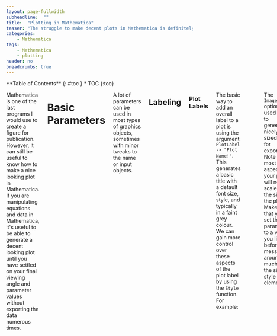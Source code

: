 ```yaml
---
layout: page-fullwidth
subheadline:  ""
title:  "Plotting in Mathematica"
teaser: "The struggle to make decent plots in Mathematica is definitely one of the main reasons to avoid the program. However, using the following tips will help you generate presentation worthy, if not paper worthy, figures in no time."
categories:
    - Mathematica
tags:
    - Mathematica
    - plotting
header: no
breadcrumbs: true
---
```

<div class="row">
<div class="medium-4 medium-push-8 columns" markdown="1">
<div class="panel radius" markdown="1">
**Table of Contents**
{: #toc }
*  TOC
{:toc}
</div>
</div><!-- /.medium-4.columns -->

<div class="medium-8 medium-pull-4 columns" markdown="1">

Mathematica is one of the last programs I would use to create a figure for publication. However, it can still be useful to know how to make a nice looking plot in Mathematica. If you are manipulating equations and data in Mathematica, it's useful to be able to generate a decent looking plot until you have settled on your final viewing angle and parameter values without exporting the data numerous times.

# Basic Parameters

A lot of parameters can be used in most types of graphics objects, sometimes with minor tweaks to the name or input objects. 

## Labeling

### Plot Labels

The basic way to add an overall label to a plot is using the argument `PlotLabel -> "Plot Name!"`. This generates a basic title with a default font size, style, and typically in a faint grey colour. We can gain more control over these aspects of the plot label by using the `Style` function. For example:

```
x = Range[1,100];
y = RandomReal[{0,1},100]; (* Generate 100 random real numbers between 0 and 1 *)
data = Transpose[{x,y}]; (* Create an (x,y) list of points for plotting *)
```
<table width="100%" style="table-layout: fixed; border: 1px $border-color;">
 <tr>
    <td><code>ListPlot[data, PlotLabel -> "Random Points", ImageSize -> Large]</code></td>
    <td><code>ListPlot[data, PlotLabel -> Style["Random Points", Pink, 20, FontFamily -> "Academy Engraved LET"], ImageSize -> Large]</code></td>
 </tr>
 <tr>
 <td>
  <img src="/Manuals/assets/images/Mathematica/plotLabel_example.png"
       alt="no style in label"
       width="100%">
</td>
 <td><img src="/Manuals/assets/images/Mathematica/plotLabel_wStyle_example.png"
       alt="using style with label"
       width="100%"></td>
</tr>
</table>

The `ImageSize` option is used here to generate nicely sized plots for exporting. Note that most style aspects of your plot will not scale with the size of the plot. Make sure that you set this parameters to a value you like before messing around too much with the size of style elements.

### Axes Labels

`AxesLabel` is the basic way to label the axes of your plot. Like `PlotLabel` you can pass a simple set of strings, i.e. `AxesLabel -> {"x","y"}`, or enhance the style using the `Style` function as in the below example. `FrameLabel` is a more complex option to generate axes labels, but also offers more fine tuning and better placement. To use `FrameLabel` we also need to supply the `Frame` argument. `Frame` takes as its input a Boolean or set of Booleans that decides wether or not a frame is drawn on the graphics object. `True` draws an edge on every side of the graphics object. Or you can give a nested list with the arguments in the order of `{left, right}` and then `{bottom,top}`. `FrameLabel` takes it's input in the same format and order, replacing the Booleans with a `Style` function or string or the parameter `None` to leave the edge unlabeled. By default, the left and right labels are rotated by 90 degrees, which I have undone with the `Rotate` function in the below example.

{% raw %}
<table width="100%" style="table-layout: fixed; border: 1px $border-color;">
 <tr>
    <td><code>ListPlot[data, AxesLabel -> {Style["x", 20, Red, FontFamily -> "Helvetica"], Style["y", 20, Blue, FontFamily -> "Helvetica"]}, ImageSize -> Large]</code></td>
    <td><code>ListPlot[data, Frame -> {{True, False},{True,False}}, FrameLabel -> {{Style[Rotate["y",90 Degree], 20, Blue, FontFamily -> "Helvetica"], None},{Style["x", 20, Blue, FontFamily -> "Helvetica"], None}}, ImageSize -> Large]</code></td>
 </tr>
 <tr>
 <td width="50%">
  <img src="/Manuals/assets/images/Mathematica/axesLabel_example.png"
       alt="using an axes label"
       width="100%">
</td>
 <td width="50%">
  <img src="/Manuals/assets/images/Mathematica/frameLabel_example.png"
       alt="using a frame label"
       width="100%">
</td>
 </tr>
</table>
{% endraw %}

### Plot Legends

Legends can be added to a plot by specifying the `PlotLegends` argument. `PlotLegends` takes either a number of keywords, such as `Automatic` or `"Expressions"`, or a set of strings that, like in previous examples, can be stylized using the `Style` function. The strings should be given in the same order as the data was given to be plotted. Further control of the legends placement can be gained by passing the set of strings to the function `Placed`. `Placed` takes as its argument first the set of strings used in the legend and then an array of (x, y) positions or keywords such as `Above`. For $$x, y \ge 1.0$$ or $$x,y \le 0.0$$ the legend will be placed outside of the frame of the figure.  

```
y2 = RandomReal[{0,1},100]; (* Generate another set of 100 random real numbers between 0 and 1 *)
data2 = Transpose[{x,y2}]; (* Create an (x,y) list of points for plotting *)
```

<table width="100%" style="table-layout: fixed; border: 1px $border-color;">
 <tr>
    <td><code>LListPlot[{data, data2}, PlotLegends -> Automatic, ImageSize -> Large]</code></td>
    <td><code>ListPlot[{data, data2}, PlotLegends -> Placed[{Style["y1", 18], Style["y2", 18]}, {1.0, 0.8}], ImageSize -> Large]</code></td>
 </tr>
 <td width="50%">
  <img src="/Manuals/assets/images/Mathematica/plotLegends_example.png"
       alt="example of adding a legend"
       width="100%">
</td>
 <td width="50%">
  <img src="/Manuals/assets/images/Mathematica/plotLegends_example2.png"
       alt="example of adding a legend"
       width="100%">
</td>
</table>

## Style

### Plot Style

`PlotStlye` is used to alter the default style or color of your data. The input parameter is typically a set of sets, with each set containing the style options for a set of data. If the number of data sets is longer than the supplied `PlotStyle` list then the stlye options will simply repeat cyclically. For line data the thickness, color, and style (dashed, dotted, etc) can be set within `PlotStyle`. For point data we need to add the argument `PlotMarkers`.

{% raw %}
<table width="100%" style="table-layout: fixed; border: 1px $border-color;">
 <tr>
    <td><code>ListPlot[{data, data2, data3, data4}, 
 PlotLegends -> 
  Placed[{Style["y1", 18], Style["y2", 18], Style["y3", 18], Style["y4", 18]}, {1.0, 0.8}], ImageSize -> Large, PlotStyle -> {{Black}, {Red, Opacity[0.6]}, {Blue}}, PlotMarkers -> {{Automatic, Small}, {Automatic, Medium}, {Automatic, Large}, {"\[Beta]", Large}}]</code></td>
    <td><code>ListPlot[{data, data2, data3}, PlotLegends -> Placed[{Style["y1", 18], Style["y2", 18], Style["y3", 18], Style["y4", 18]}, {1.0, 0.8}], ImageSize -> Large, Joined -> True, PlotStyle -> {{Black}, {Red, Opacity[0.6], Dashed}, {Green, Thick}}]</code></td>
 </tr>
 <tr>
 <td width="50%">
  <img src="/Manuals/assets/images/Mathematica/plotStyle_example.png"
       alt="example with point data"
       width="100%">
</td>
 <td width="50%">
  <img src="/Manuals/assets/images/Mathematica/plotStyle_example2.png"
       alt="example with line data"
       width="100%">
</td>
 </tr>
</table>
{% endraw %}

The argument `Joined` was added to plot the first and third/last set of (x, y) point data as lines.

### Tick Marks

The tick marks on most figures can be set using either `Ticks` or `FrameTicks` and their corresponding style argument `TicksStyle` and `FrameTicksStyle`. These arguments behave in similar fashions, although with an annoying argument flip for whether the x-axis argument or the y-axis argument comes first. The `Ticks` argument also doesn't work if you want both a left and right axis or a top and bottom axis.

When we use the argument [`Frame`]("/Manuals/chapter/Mathematica/plotting#axes-labels), we ***need*** to style the ticks using the two arguments `FrameTicks` and `FrameTicksStyle`. `FrameTicks` can be used to specify the location and label of the major ticks and also change the style of a specific tick mark. `FrameTicksStyle` can be used to set the style of all the tick marks that haven't been styled using `FrameTicks`.


{% raw %}
<table width="100%" style="table-layout: fixed; border: 1px $border-color;">
 <tr>
    <td><code>ListPlot[{data}, ImageSize -> Large, Ticks -> {Automatic, {0.0, 0.5, E/4, {1.0, "1.0"}}}, TicksStyle -> Directive[Red, 14]]</code></td>
    <td><code>ListPlot[{data}, ImageSize -> Large, Frame -> {{True, False}, {True, False}},   FrameTicks -> {{{0.0, {0.5, 1/2}, {Exp[1]/4, E/4, {1.0, 0.00}, Directive[Black, Dashed]}, {1.0, "1.0"}}, None}, {Automatic, Automatic}}, FrameTicksStyle -> Directive[Blue, 14]]</code></td>
 </tr>
 <tr>
 <td width="50%">
  <img src="/Manuals/assets/images/Mathematica/frameticks_example.png"
       alt=""
       width="100%">
</td>
 <td width="50%">
  <img src="/Manuals/assets/images/Mathematica/frameticks_example2.png"
       alt=""
       width="100%">
</td>
 </tr>
</table>
{% endraw %}

### Image Size

An image can be resized after it is generated by clicking on it and dragging the orange border that appears. However, style elements do not scale with the size of the plot. If we want to export and save the image we generate it's important to set an image size and then set the style elements afterwards. If the image size is not large enough it can be hard to get a decent resolution image. The way to do this is to set the argument `ImageSize`. There are default sizes such as `Small`, `Large`, and `Full`, which uses the full width of the window to generate the image. We can also set the size using a set of pixel sizes, i.e. `ImageSize -> {600,400}`.

### Aspect Ratio

There is no default aspect ratio for a figure. The figure simply fills the space given by ImageSize (whose default is `Medium`, whatever that means). If `ImageSize` is set to a specific pixel size then the argument `AspectRatio` will still affect the plot, but there will be white space around the figure.


{% raw %}
<table width="100%" style="table-layout: fixed; border: 1px $border-color;">
 <tr>
    <td><code>ListPlot[{data}, ImageSize -> {600, 400}, AspectRatio -> 1/4]</code></td>
    <td><code>ListPlot[{data}, ImageSize -> {600, 400}, AspectRatio -> Full]</code></td>
 </tr>
 <tr>
 <td width="50%">
  <img src="/Manuals/assets/images/Mathematica/aspectRatio_example.png"
       alt=""
       width="100%">
</td>
 <td width="50%">
  <img src="/Manuals/assets/images/Mathematica/aspectRatio_example2.png"
       alt=""
       width="100%">
</td>
 </tr>
</table>
{% endraw %}

# Manipulating Parameters

# Misc

- use Evaluate to pass multiple values


